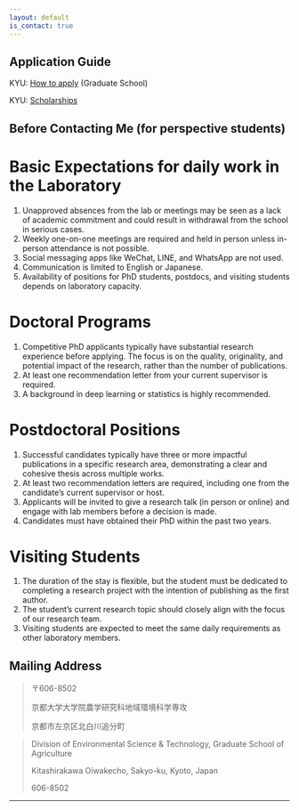 ```yaml
---
layout: default
is_contact: true
---
```

## Application Guide

KYU: [How to apply](https://www.kyoto-u.ac.jp/en/education-campus/education-and-admissions/graduate-degree-programs/how-to-apply) (Graduate School)

KYU: [Scholarships](https://www.kyoto-u.ac.jp/en/education-campus/procedures/scholarships)


## Before Contacting Me (for perspective students)

# Basic Expectations for daily work in the Laboratory
1. Unapproved absences from the lab or meetings may be seen as a lack of academic commitment and could result in withdrawal from the school in serious cases.
2. Weekly one-on-one meetings are required and held in person unless in-person attendance is not possible.
3. Social messaging apps like WeChat, LINE, and WhatsApp are not used.
4. Communication is limited to English or Japanese.
5. Availability of positions for PhD students, postdocs, and visiting students depends on laboratory capacity.

# Doctoral Programs
1. Competitive PhD applicants typically have substantial research experience before applying. The focus is on the quality, originality, and potential impact of the research, rather than the number of publications.
2. At least one recommendation letter from your current supervisor is required.
3. A background in deep learning or statistics is highly recommended.

# Postdoctoral Positions
1. Successful candidates typically have three or more impactful publications in a specific research area, demonstrating a clear and cohesive thesis across multiple works.
2. At least two recommendation letters are required, including one from the candidate’s current supervisor or host.
3. Applicants will be invited to give a research talk (in person or online) and engage with lab members before a decision is made.
4. Candidates must have obtained their PhD within the past two years.

# Visiting Students
1. The duration of the stay is flexible, but the student must be dedicated to completing a research project with the intention of publishing as the first author.
2. The student’s current research topic should closely align with the focus of our research team.
3. Visiting students are expected to meet the same daily requirements as other laboratory members.


## Mailing Address

> 〒606-8502
>
>京都大学大学院農学研究科地域環境科学専攻
>
>京都市左京区北白川追分町

>Division of Environmental Science & Technology, Graduate School of Agriculture
>
>Kitashirakawa Oiwakecho, Sakyo-ku, Kyoto, Japan
>
>
>606-8502

---

